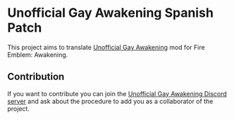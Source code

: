 # Unofficial Gay Awakening Spanish Patch
This project aims to translate [Unofficial Gay Awakening](https://gamebanana.com/mods/424187) mod for Fire Emblem: Awakening.
## Contribution
If you want to contribute you can join the [Unofficial Gay Awakening Discord server](https://discord.gg/aZxT6Sqgk9) and ask about the procedure to add you as a collaborator of the project.